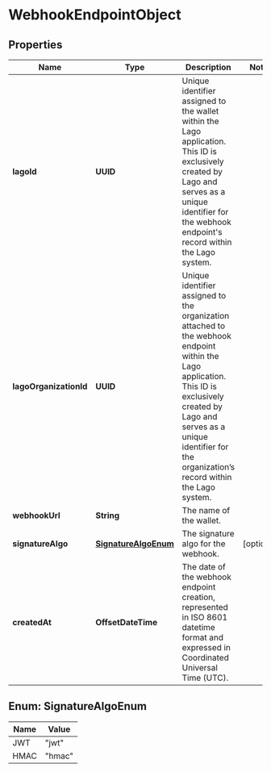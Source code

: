 

# WebhookEndpointObject


## Properties

| Name | Type | Description | Notes |
|------------ | ------------- | ------------- | -------------|
|**lagoId** | **UUID** | Unique identifier assigned to the wallet within the Lago application. This ID is exclusively created by Lago and serves as a unique identifier for the webhook endpoint&#39;s record within the Lago system. |  |
|**lagoOrganizationId** | **UUID** | Unique identifier assigned to the organization attached to the webhook endpoint within the Lago application. This ID is exclusively created by Lago and serves as a unique identifier for the organization’s record within the Lago system. |  |
|**webhookUrl** | **String** | The name of the wallet. |  |
|**signatureAlgo** | [**SignatureAlgoEnum**](#SignatureAlgoEnum) | The signature algo for the webhook. |  [optional] |
|**createdAt** | **OffsetDateTime** | The date of the webhook endpoint creation, represented in ISO 8601 datetime format and expressed in Coordinated Universal Time (UTC). |  |



## Enum: SignatureAlgoEnum

| Name | Value |
|---- | -----|
| JWT | &quot;jwt&quot; |
| HMAC | &quot;hmac&quot; |



